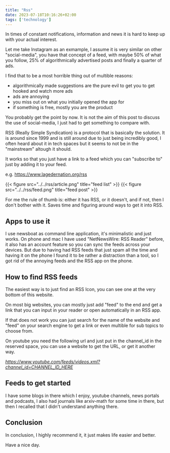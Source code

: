 ```yaml
---
title: "Rss"
date: 2023-07-18T10:16:26+02:00
tags: ['technology']
---
```

In times of constant notifications, information and news it is hard to keep up with your actual interest.

Let me take Instagram as an exmample, I assume it is very similar on
other "social-media", you have that concept of a feed, with maybe 50%
of what you follow, 25% of algorithmically advertised posts and finally
a quarter of ads.

I find that to be a most horrible thing out of multible reasons:
-   algorithmically made suggestions are the pure evil to get you to get hooked and watch more ads
-   ads are annoying
-   you miss out on what you initially opened the app for
-   if something is free, mostly you are the product

You probably get the point by now. It is not the aim of this post to
discuss the use of social-media, I just had to get something to compare
with.

RSS (Really Simple Syndication) is a protocol that is basically the
solution. It is around since 1999 and is still around due to just being
incredibly good, I often heard about it in tech spaces but it seems to
not be in the "mainstream" altough it should.

It works so that you just have a link to a feed which you can
"subscribe to" just by adding it to your feed.

e.g. https://www.lagedernation.org/rss

{{< figure src="../../rss/article.png" title="feed list" >}} 
{{< figure src="../../rss/feed.png" title="feed post" >}}

For me the rule of thumb is: either it has RSS, or it doesn't, and if
not, then I don't bother with it.
Saves time and figuring around ways to get it into RSS.

## Apps to use it
I use newsboat as command line application, it's minimalistic and just works.
On phone and mac I have used "NetNewsWire: RSS Reader" before,
it also has an account feature so you can sync the feeds across your
devices. But due to having had RSS feeds that just spam all the time and
having it on the phone I found it to be rather a distraction than a
tool, so I got rid of the annoying feeds and the RSS app on the phone.

## How to find RSS feeds
The easiest way is to just find an RSS Icon, you can see one at the very bottom of this website.

On most big websites, you can mostly just add "feed" to the end and
get a link that you can input in your reader or open automatically in an
RSS app.

If that does not work you can just search for the name of the website
and "feed" on your search engine to get a link or even multible for
sub topics to choose from.

On youtube you need the following url and just put in the channel_id in
the reserved space, you can use a website to get the URL, or get it
another way.

*https://www.youtube.com/feeds/videos.xml?channel_id=CHANNEL_ID_HERE*

## Feeds to get started
I have some blogs in there which I enjoy, youtube channels,
news portals and podcasts, I also had journals like arxiv-math for some
time in there, but then I recalled that I didn't understand anything there.

## Conclusion
In conclusion, I highly recommend it, it just makes life easier and
better.

Have a nice day.


